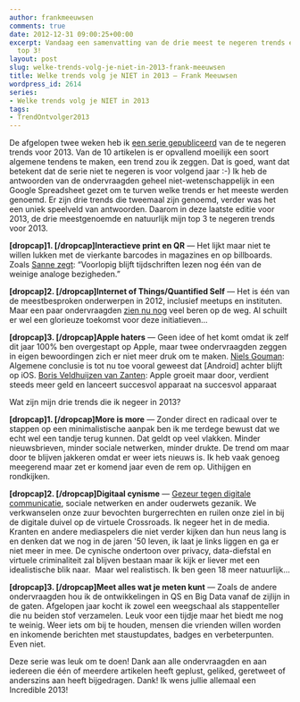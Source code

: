 ```yaml
---
author: frankmeeuwsen
comments: true
date: 2012-12-31 09:00:25+00:00
excerpt: Vandaag een samenvatting van de drie meest te negeren trends en mijn eigen
  top 3!
layout: post
slug: welke-trends-volg-je-niet-in-2013-frank-meeuwsen
title: Welke trends volg je NIET in 2013 – Frank Meeuwsen
wordpress_id: 2614
series:
- Welke trends volg je NIET in 2013
tags:
- TrendOntvolger2013
---
```


De afgelopen twee weken heb ik [een serie gepubliceerd](http://incredibleadventure.nl/series/trendontvolg2013/) van de te negeren trends voor 2013. Van de 10 artikelen is er opvallend moeilijk een soort algemene tendens te maken, een trend zou ik zeggen. Dat is goed, want dat betekent dat de serie niet te negeren is voor volgend jaar :-)
Ik heb de antwoorden van de ondervraagden geheel niet-wetenschappelijk in een Google Spreadsheet gezet om te turven welke trends er het meeste werden genoemd. Er zijn drie trends die tweemaal zijn genoemd, verder was het een uniek speelveld van antwoorden. Daarom in deze laatste editie voor 2013, de drie meestgenoemde en natuurlijk mijn top 3 te negeren trends voor 2013.

<!-- more -->

**[dropcap]1. [/dropcap]Interactieve print en QR** — Het lijkt maar niet te willen lukken met de vierkante barcodes in magazines en op billboards. Zoals [Sanne zegt](/welke-trends-volg-je-niet-in-2013-sanne-walvisch/): “Voorlopig blijft tijdschriften lezen nog één van de weinige analoge bezigheden.”

**[dropcap]2. [/dropcap]Internet of Things/Quantified Self** — Het is één van de meestbesproken onderwerpen in 2012, inclusief meetups en instituten. Maar een paar ondervraagden [zien nu nog](/welke-trends-volg-je-niet-in-2013-patrick-mackaaij/) veel beren op de weg. Al schuilt er wel een glorieuze toekomst voor deze initiatieven…

**[dropcap]3. [/dropcap]Apple haters** — Geen idee of het komt omdat ik zelf dit jaar 100% ben overgestapt op Apple, maar twee ondervraagden zeggen in eigen bewoordingen zich er niet meer druk om te maken. [Niels Gouman](/welke-trends-volg-je-niet-in-2013-niels-gouman): Algemene conclusie is tot nu toe vooral geweest dat [Android] achter blijft op iOS. [Boris Veldhuijzen van Zanten](http://incredibleadventure.nl/2012/12/welke-trends-volg-je-niet-in-2013-boris-velthuijzen-van-zanten/): Apple groeit maar door, verdient steeds meer geld en lanceert succesvol apparaat na succesvol apparaat

Wat zijn mijn drie trends die ik negeer in 2013?

**[dropcap]1. [/dropcap]More is more** — Zonder direct en radicaal over te stappen op een minimalistische aanpak ben ik me terdege bewust dat we echt wel een tandje terug kunnen. Dat geldt op veel vlakken. Minder nieuwsbrieven, minder sociale netwerken, minder drukte. De trend om maar door te blijven jakkeren omdat er weer iets nieuws is. Ik heb vaak genoeg meegerend maar zet er komend jaar even de rem op. Uithijgen en rondkijken.

**[dropcap]2. [/dropcap]Digitaal cynisme** — [Gezeur tegen digitale communicatie](http://www.thepostonline.nl/2012/12/26/tien-gevaaren-der-telephoonie/), sociale netwerken en ander ouderwets gezanik. We verkwanselen onze zuur bevochten burgerrechten en ruilen onze ziel in bij de digitale duivel op de virtuele Crossroads. Ik negeer het in de media. Kranten en andere mediaspelers die niet verder kijken dan hun neus lang is en denken dat we nog in de jaren '50 leven, ik laat je links liggen en ga er niet meer in mee. De cynische ondertoon over privacy, data-diefstal en virtuele criminaliteit zal blijven bestaan maar ik kijk er liever met een idealistische blik naar.  Maar wel realistisch. Ik ben geen 18 meer natuurlijk...

**[dropcap]3. [/dropcap]Meet alles wat je meten kunt** — Zoals de andere ondervraagden hou ik de ontwikkelingen in QS en Big Data vanaf de zijlijn in de gaten. Afgelopen jaar kocht ik zowel een weegschaal als stappenteller die nu beiden stof verzamelen. Leuk voor een tijdje maar het biedt me nog te weinig. Weer iets om bij te houden, mensen die vrienden willen worden en inkomende berichten met staustupdates, badges en verbeterpunten. Even niet.

Deze serie was leuk om te doen! Dank aan alle ondervraagden en aan iedereen die één of meerdere artikelen heeft geplust, geliked, geretweet of anderszins aan heeft bijgedragen. Dank! Ik wens jullie allemaal een Incredible 2013!

